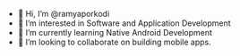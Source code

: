- 👋 Hi, I’m @ramyaporkodi
- 👀 I’m interested in Software and Application Development
- 🌱 I’m currently learning Native Android Development
- 💞️ I’m looking to collaborate on building mobile apps.

<!---
ramyaporkodi/ramyaporkodi is a ✨ special ✨ repository because its `README.md` (this file) appears on your GitHub profile.
You can click the Preview link to take a look at your changes.
--->
